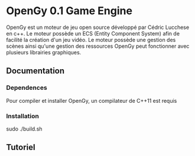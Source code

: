 # OpenGy 0.1 Game Engine

OpenGy est un moteur de jeu open source développé par Cédric Lucchese
en c++. Le moteur possède un ECS (Entity Component System) afin de
facilité la création d'un jeu vidéo.
Le moteur possède une gestion des scènes ainsi qu'une gestion des ressources
OpenGy peut fonctionner avec plusieurs librairies graphiques.

## Documentation

### Dependences

Pour compiler et installer OpenGy, un compilateur de C++11 est requis

### Installation

sudo ./build.sh

## Tutoriel



